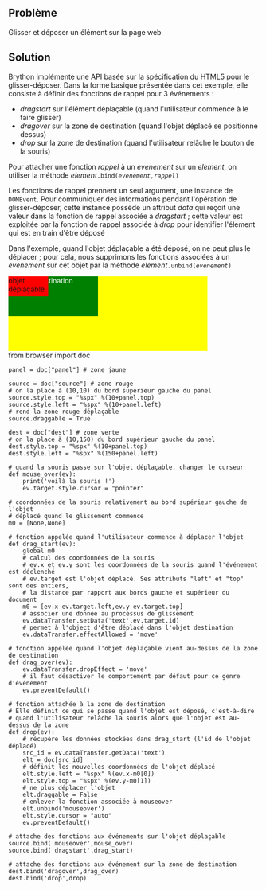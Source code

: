 Problème
--------
Glisser et déposer un élément sur la page web


Solution
--------

Brython implémente une API basée sur la spécification du HTML5 pour le glisser-déposer. Dans la forme basique présentée dans cet exemple, elle consiste à définir des fonctions de rappel pour 3 événements :
- _dragstart_ sur l'élément déplaçable (quand l'utilisateur commence à le faire glisser)
- _dragover_ sur la zone de destination (quand l'objet déplacé se positionne dessus)
- _drop_ sur la zone de destination (quand l'utilisateur relâche le bouton de la souris)

Pour attacher une fonction _rappel_ à un _evenement_ sur un _element_, on utiliser la méthode _element_<code>.bind(_evenement,rappel_)</code>

Les fonctions de rappel prennent un seul argument, une instance de `DOMEvent`. Pour communiquer des informations pendant l'opération de glisser-déposer, cette instance possède un attribut _data_ qui reçoit une valeur dans la fonction de rappel associée à _dragstart_ ; cette valeur est exploitée par la fonction de rappel associée à _drop_ pour identifier l'élement qui est en train d'être déposé

Dans l'exemple, quand l'objet déplaçable a été déposé, on ne peut plus le déplacer ; pour cela, nous supprimons les fonctions associées à un _evenement_ sur cet objet par la méthode _element_<code>.unbind(_evenement_)</code>

<div style="width:400px;height:150px;background-color:yellow" id="panel">
<div id="dest" style="position:absolute;width:180px;height:80px;background-color:green;color:white;">zone de destination</div>
<div id="source" style="position:absolute;width:80px;height:40px;background-color:red;">objet déplaçable</div>
</div>

<div id="py_source">
    from browser import doc
    
    panel = doc["panel"] # zone jaune
    
    source = doc["source"] # zone rouge
    # on la place à (10,10) du bord supérieur gauche du panel
    source.style.top = "%spx" %(10+panel.top)
    source.style.left = "%spx" %(10+panel.left)
    # rend la zone rouge déplaçable
    source.draggable = True
    
    dest = doc["dest"] # zone verte
    # on la place à (10,150) du bord supérieur gauche du panel
    dest.style.top = "%spx" %(10+panel.top)
    dest.style.left = "%spx" %(150+panel.left)
    
    # quand la souris passe sur l'objet déplaçable, changer le curseur
    def mouse_over(ev):
        print('voilà la souris !')
        ev.target.style.cursor = "pointer"
    
    # coordonnées de la souris relativement au bord supérieur gauche de l'objet
    # déplacé quand le glissement commence
    m0 = [None,None]
    
    # fonction appelée quand l'utilisateur commence à déplacer l'objet
    def drag_start(ev):
        global m0
        # calcul des coordonnées de la souris
        # ev.x et ev.y sont les coordonnées de la souris quand l'événement est déclenché
        # ev.target est l'objet déplacé. Ses attributs "left" et "top" sont des entiers,
        # la distance par rapport aux bords gauche et supérieur du document
        m0 = [ev.x-ev.target.left,ev.y-ev.target.top]
        # associer une donnée au processus de glissement
        ev.dataTransfer.setData('text',ev.target.id)
        # permet à l'object d'être déplacé dans l'objet destination
        ev.dataTransfer.effectAllowed = 'move'
    
    # fonction appelée quand l'objet déplaçable vient au-dessus de la zone de destination
    def drag_over(ev):
        ev.dataTransfer.dropEffect = 'move'
        # il faut désactiver le comportement par défaut pour ce genre d'événement
        ev.preventDefault()
    
    # fonction attachée à la zone de destination
    # Elle définit ce qui se passe quand l'objet est déposé, c'est-à-dire
    # quand l'utilisateur relâche la souris alors que l'objet est au-dessus de la zone
    def drop(ev):
        # récupère les données stockées dans drag_start (l'id de l'objet déplacé)
        src_id = ev.dataTransfer.getData('text')
        elt = doc[src_id]
        # définit les nouvelles coordonnées de l'objet déplacé
        elt.style.left = "%spx" %(ev.x-m0[0])
        elt.style.top = "%spx" %(ev.y-m0[1])
        # ne plus déplacer l'objet
        elt.draggable = False
        # enlever la fonction associée à mouseover
        elt.unbind('mouseover')
        elt.style.cursor = "auto"
        ev.preventDefault()

    # attache des fonctions aux événements sur l'objet déplaçable
    source.bind('mouseover',mouse_over)
    source.bind('dragstart',drag_start)

    # attache des fonctions aux événement sur la zone de destination
    dest.bind('dragover',drag_over)
    dest.bind('drop',drop)
    
</div>


<script type="text/python3" id="py_source">
exec(doc['py_source'].text)
</script>    
